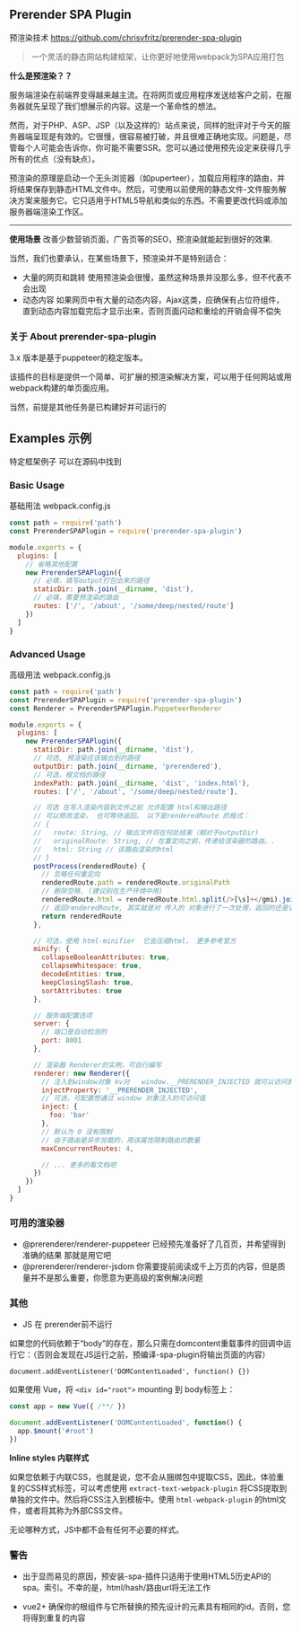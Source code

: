 ## Prerender SPA Plugin 

预渲染技术 https://github.com/chrisvfritz/prerender-spa-plugin

> 一个灵活的静态网站构建框架，让你更好地使用webpack为SPA应用打包

**什么是预渲染？？**

服务端渲染在前端界变得越来越主流。在将网页或应用程序发送给客户之前，在服务器就先呈现了我们想展示的内容。这是一个革命性的想法。

然而，对于PHP、ASP、JSP（以及这样的）站点来说，同样的批评对于今天的服务器端呈现是有效的。它很慢，很容易被打破，并且很难正确地实现。问题是，尽管每个人可能会告诉你，你可能不需要SSR。您可以通过使用预先设定来获得几乎所有的优点（没有缺点）。

预渲染的原理是启动一个无头浏览器（如puperteer），加载应用程序的路由，并将结果保存到静态HTML文件中。然后，可使用以前使用的静态文件-文件服务解决方案来服务它。它只适用于HTML5导航和类似的东西。不需要更改代码或添加服务器端渲染工作区。

---

**使用场景**
改善少数营销页面，广告页等的SEO，预渲染就能起到很好的效果.

当然，我们也要承认，在某些场景下，预渲染并不是特别适合：

* 大量的网页和跳转 使用预渲染会很慢，虽然这种场景并没那么多，但不代表不会出现
* 动态内容 如果网页中有大量的动态内容，Ajax这类，应确保有占位符组件，直到动态内容加载完后才显示出来，否则页面闪动和重绘的开销会得不偿失


### 关于 About prerender-spa-plugin

3.x 版本是基于puppeteer的稳定版本。

该插件的目标是提供一个简单、可扩展的预渲染解决方案，可以用于任何网站或用webpack构建的单页面应用。

当然，前提是其他任务是已构建好并可运行的


## Examples 示例

特定框架例子 可以在源码中找到

### Basic Usage 

基础用法 webpack.config.js

```js
const path = require('path')
const PrerenderSPAPlugin = require('prerender-spa-plugin')

module.exports = {
  plugins: [
    // 省略其他配置
    new PrerenderSPAPlugin({
      // 必填，填写output打包出来的路径
      staticDir: path.join(__dirname, 'dist'),
      // 必填，需要预渲染的路由
      routes: ['/', '/about', '/some/deep/nested/route']
    })
  ]
}
```

### Advanced Usage 

高级用法 webpack.config.js

```js
const path = require('path')
const PrerenderSPAPlugin = require('prerender-spa-plugin')
const Renderer = PrerenderSPAPlugin.PuppeteerRenderer

module.exports = {
  plugins: [
    new PrerenderSPAPlugin({
      staticDir: path.join(__dirname, 'dist'),
      // 可选, 预渲染应该输出到的路径
      outputDir: path.join(__dirname, 'prerendered'),
      // 可选，根文档的路径
      indexPath: path.join(__dirname, 'dist', 'index.html'),
      routes: ['/', '/about', '/some/deep/nested/route'],

      // 可选 在写入渲染内容到文件之前 允许配置 html和输出路径
      // 可以修改渲染， 也可等待返回。 以下是renderedRoute 的格式：
      // {
      //   route: String, // 输出文件将在何处结束（相对于outputDir)
      //   originalRoute: String, // 在重定向之前，传递给渲染器的路由。.
      //   html: String // 该路由渲染的html
      // }
      postProcess(renderedRoute) {
        // 忽略任何重定向
        renderedRoute.path = renderedRoute.originalPath
        // 删除空格. (建议别在生产环境中用)
        renderedRoute.html = renderedRoute.html.split(/>[\s]+</gmi).join('><')
        // 返回renderedRoute, 其实就是对 传入的 对象进行了一次处理，返回的还是该对象
        return renderedRoute
      },

      // 可选，使用 html-minifier  它会压缩html， 更多参考官方
      minify: {
        collapseBooleanAttributes: true,
        collapseWhitespace: true,
        decodeEntities: true,
        keepClosingSlash: true,
        sortAttributes: true
      },

      // 服务端配置选项
      server: {
        // 端口是自动检测的
        port: 8001
      },

      // 渲染器 Renderer的实例，可自行编写
      renderer: new Renderer({
        // 注入到window对象 kv对   window.__PRERENDER_INJECTED 就可以访问到了
        injectProperty: '__PRERENDER_INJECTED',
        // 可选，可配置想通过 window 对象注入的可访问值
        inject: {
          foo: 'bar'
        },
        // 默认为 0 没有限制 
        // 由于路由是异步加载的，用该属性限制路由的数量
        maxConcurrentRoutes: 4,

        // ... 更多的看文档吧
      })
    })
  ]
}
```


### 可用的渲染器

* @prerenderer/renderer-puppeteer 已经预先准备好了几百页，并希望得到准确的结果 那就是用它吧
* @prerenderer/renderer-jsdom 你需要提前阅读成千上万页的内容，但是质量并不是那么重要，你愿意为更高级的案例解决问题


### 其他

* JS 在 prerender前不运行

如果您的代码依赖于“body”的存在，那么只需在domcontent重载事件的回调中运行它：（否则会发现在JS运行之前，预编译-spa-plugin将输出页面的内容）

    document.addEventListener('DOMContentLoaded', function() {})

如果使用 Vue，将 `<div id="root">` mounting 到 body标签上：

```js
const app = new Vue({ /**/ })

document.addEventListener('DOMContentLoaded', function() {
  app.$mount('#root')
})
```

**Inline styles 内联样式**

如果您依赖于内联CSS，也就是说，您不会从捆绑包中提取CSS，因此，体验重复的CSS样式标签，可以考虑使用 `extract-text-webpack-plugin` 将CSS提取到单独的文件中。然后将CSS注入到模板中。使用 `html-webpack-plugin` 的html文件，或者将其称为外部CSS文件。

无论哪种方式，JS中都不会有任何不必要的样式。

### 警告

* 出于显而易见的原因，预安装-spa-插件只适用于使用HTML5历史API的spa。索引。不幸的是，html/hash/路由url将无法工作

* vue2+ 确保你的根组件与它所替换的预先设计的元素具有相同的id。否则，您将得到重复的内容

